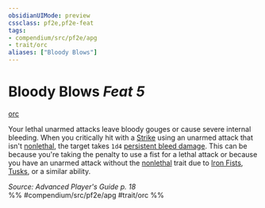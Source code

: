 ```yaml
---
obsidianUIMode: preview
cssclass: pf2e,pf2e-feat
tags:
- compendium/src/pf2e/apg
- trait/orc
aliases: ["Bloody Blows"]
---
```

# Bloody Blows  *Feat 5*  
[orc](rules/traits/orc.md "Orc Ancestry & Heritage Trait")  


Your lethal unarmed attacks leave bloody gouges or cause severe internal bleeding. When you critically hit with a [Strike](rules/actions/strike.md) using an unarmed attack that isn't [nonlethal](rules/traits/nonlethal.md "Nonlethal Weapon Trait"), the target takes `1d4` [persistent bleed damage](rules/conditions.md#Persistent%20Damage). This can be because you're taking the penalty to use a fist for a lethal attack or because you have an unarmed attack without the [nonlethal](rules/traits/nonlethal.md "Nonlethal Weapon Trait") trait due to [Iron Fists](compendium/feats/iron-fists-apg.md), [Tusks](compendium/feats/tusks-apg.md), or a similar ability.

*Source: Advanced Player's Guide p. 18*  
%% #compendium/src/pf2e/apg #trait/orc %%